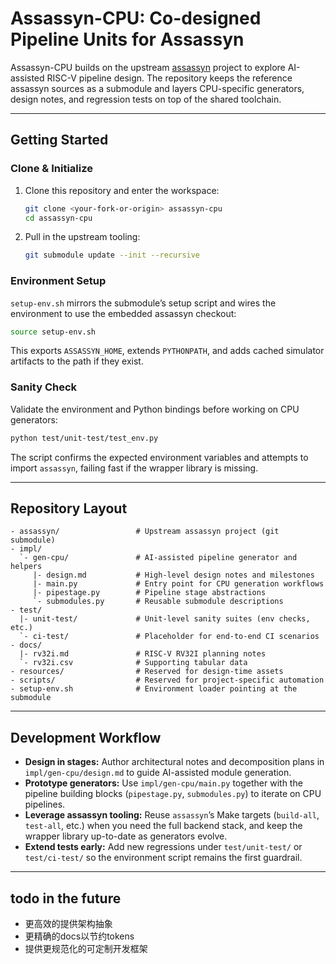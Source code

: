 # Assassyn-CPU: **C**o-designed **P**ipeline **U**nits for Assassyn

Assassyn-CPU builds on the upstream [assassyn](./assassyn) project to explore
AI-assisted RISC-V pipeline design. The repository keeps the reference
assassyn sources as a submodule and layers CPU-specific generators, design
notes, and regression tests on top of the shared toolchain.

---

## Getting Started

### Clone & Initialize

1. Clone this repository and enter the workspace:

   ```sh
   git clone <your-fork-or-origin> assassyn-cpu
   cd assassyn-cpu
   ```

2. Pull in the upstream tooling:

   ```sh
   git submodule update --init --recursive
   ```

### Environment Setup

`setup-env.sh` mirrors the submodule’s setup script and wires the environment to
use the embedded assassyn checkout:

```sh
source setup-env.sh
```

This exports `ASSASSYN_HOME`, extends `PYTHONPATH`, and adds cached simulator
artifacts to the path if they exist.

### Sanity Check

Validate the environment and Python bindings before working on CPU generators:

```sh
python test/unit-test/test_env.py
```

The script confirms the expected environment variables and attempts to import
`assassyn`, failing fast if the wrapper library is missing.

---

## Repository Layout

```
- assassyn/                 # Upstream assassyn project (git submodule)
- impl/
  `- gen-cpu/               # AI-assisted pipeline generator and helpers
     |- design.md           # High-level design notes and milestones
     |- main.py             # Entry point for CPU generation workflows
     |- pipestage.py        # Pipeline stage abstractions
     `- submodules.py       # Reusable submodule descriptions
- test/
  |- unit-test/             # Unit-level sanity suites (env checks, etc.)
  `- ci-test/               # Placeholder for end-to-end CI scenarios
- docs/
  |- rv32i.md               # RISC-V RV32I planning notes
  `- rv32i.csv              # Supporting tabular data
- resources/                # Reserved for design-time assets
- scripts/                  # Reserved for project-specific automation
- setup-env.sh              # Environment loader pointing at the submodule
```

---

## Development Workflow

- **Design in stages:** Author architectural notes and decomposition plans in
  `impl/gen-cpu/design.md` to guide AI-assisted module generation.
- **Prototype generators:** Use `impl/gen-cpu/main.py` together with the
  pipeline building blocks (`pipestage.py`, `submodules.py`) to iterate on
  CPU pipelines.
- **Leverage assassyn tooling:** Reuse `assassyn`’s Make targets (`build-all`,
  `test-all`, etc.) when you need the full backend stack, and keep the wrapper
  library up-to-date as generators evolve.
- **Extend tests early:** Add new regressions under `test/unit-test/` or
  `test/ci-test/` so the environment script remains the first guardrail.

---

## todo in the future

- 更高效的提供架构抽象
- 更精确的docs以节约tokens
- 提供更规范化的可定制开发框架

